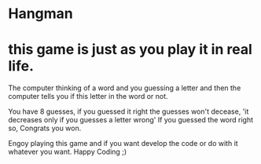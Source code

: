 # Hangman

# this game is just as you play it in real life.

The computer thinking of a word and you guessing a letter and then the computer tells you if this letter in the word or not.

You have 8 guesses, if you guessed it right the guesses won't decease, 'it decreases only if you guesses a letter wrong'
If you guessed the word right so, Congrats you won.

Engoy playing this game and if you want develop the code or do with it whatever you want.
Happy Coding ;)
